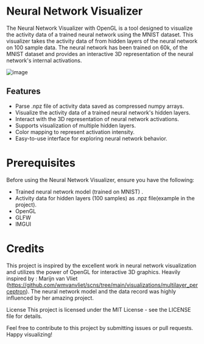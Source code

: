 # Neural Network Visualizer
The Neural Network Visualizer with OpenGL is a tool designed to visualize the activity data of a trained neural network using the MNIST dataset. This visualizer takes the activity data of from hidden layers of the neural network on 100 sample data. The neural network has been trained on 60k, of the MNIST dataset and provides an interactive 3D representation of the neural network's internal activations.

![image](https://github.com/dead-fool/neural-network-visualizer/assets/66507877/789465ef-af98-4251-930d-f59d4d7c6420)

## Features
* Parse .npz file of activity data saved as compressed numpy arrays.
* Visualize the activity data of a trained neural network's hidden layers.
* Interact with the 3D representation of neural network activations.
* Supports visualization of multiple hidden layers.
* Color mapping to represent activation intensity.
* Easy-to-use interface for exploring neural network behavior.

# Prerequisites
 Before using the Neural Network Visualizer, ensure you have the following:

* Trained neural network model (trained on MNIST) .
* Activity data for hidden layers (100 samples) as .npz file(example in the project).
* OpenGL
* GLFW
* IMGUI


# Credits
This project is inspired by the excellent work in neural network visualization and utilizes the power of OpenGL for interactive 3D graphics.
Heavily inspired by : Marijn van Vliet (https://github.com/wmvanvliet/scns/tree/main/visualizations/multilayer_perceptron).
The neural network model and the data record was highly influenced by her amazing project.


License
This project is licensed under the MIT License - see the LICENSE file for details.

Feel free to contribute to this project by submitting issues or pull requests. Happy visualizing!
